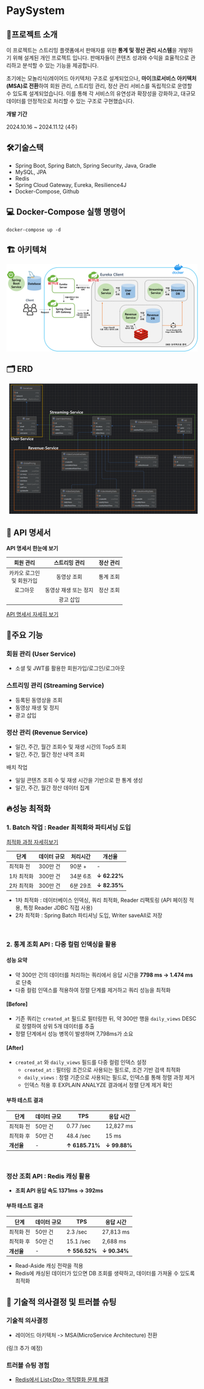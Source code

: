 # PaySystem

## 🚀프로젝트 소개

이 프로젝트는 스트리밍 플랫폼에서 판매자를 위한 **통계 및 정산 관리 시스템**을 개발하기 위해 설계된 개인 프로젝트 입니다. 
판매자들이 콘텐츠 성과와 수익을 효율적으로 관리하고 분석할 수 있는 기능을 제공합니다.

초기에는 모놀리식(레이어드 아키텍처) 구조로 설계되었으나, **마이크로서비스 아키텍처(MSA)로 전환**하여 회원 관리, 스트리밍 관리, 정산 관리 서비스를 독립적으로 운영할 수 있도록 설계되었습니다.
이를 통해 각 서비스의 유연성과 확장성을 강화하고, 대규모 데이터를 안정적으로 처리할 수 있는 구조로 구현했습니다.

**개발 기간**

2024.10.16 ~ 2024.11.12 (4주)

## 🛠기술스택
- Spring Boot, Spring Batch, Spring Security, Java, Gradle
- MySQL, JPA
- Redis
- Spring Cloud Gateway, Eureka, Resilience4J
- Docker-Compose, Github

## 💻 Docker-Compose 실행 명령어

```
docker-compose up -d
```

## 🏗 아키텍쳐

![ex_screenshot](./image/paySystem_architecture.png)

## 🗂 ERD

![ex_screenshot](./image/ERD.png)

## 🔨 API 명세서

**API 명세서 한눈에 보기**

|       회원 관리        |   스트리밍 관리    | 정산 관리 | 
|:------------------:|:------------:|:-----:|
| 카카오 로그인<br> 및 회원가입 |    동영상 조회    | 통계 조회 |
|        로그아웃        | 동영상 재생 또는 정지 | 정산 조회 | 
|                    |    광고 삽입     |       |


[API 명세서 자세히 보기](https://documenter.getpostman.com/view/19722199/2sAY55ad9r)


## 🌟주요 기능

### 회원 관리 (User Service)

- 소셜 및 JWT를 활용한 회원가입/로그인/로그아웃

### 스트리밍 관리 (Streaming Service)

- 등록된 동영상을 조회
- 동영상 재생 및 정지
- 광고 삽입

### 정산 관리 (Revenue Service)

- 일간, 주간, 월간 조회수 및 재생 시간의 Top5 조회
- 일간, 주간, 월간 정산 내역 조회

배치 작업
- 일일 콘텐츠 조회 수 및 재생 시간을 기반으로 한 통계 생성
- 일간, 주간, 월간 정산 데이터 집계


## 🔥성능 최적화

### 1. Batch 작업 : Reader 최적화와 파티셔닝 도입
   [최적화 과정 자세히보기](https://ranny-devlog.tistory.com/entry/%EC%84%B1%EB%8A%A5-%EC%B5%9C%EC%A0%81%ED%99%94-300%EB%A7%8C-%EA%B1%B4%EC%9D%98-%EB%B0%B0%EC%B9%98-%EC%9E%91%EC%97%85%EC%9D%84-%EC%84%B1%EB%8A%A5-%EA%B0%9C%EC%84%A0%ED%95%B4%EB%B3%B4%EC%9E%90-8235-%EA%B0%9C%EC%84%A0)

| 단계 | 데이터 규모 | 처리시간 | 개선율          |
| --- | --- | --- |--------------|
| 최적화 전 | 300만 건 | 90분 + | -            |
| 1차 최적화 | 300만 건 | 34분 6초 | **↓ 62.22%** |
| 2차 최적화 | 300만 건 | 6분 29초 | **↓ 82.35%** |

- 1차 최적화 : 데이터베이스 인덱싱, 쿼리 최적화, Reader 리팩토링 (API 페이징 적용, 특정 Reader JDBC 직접 사용)
- 2차 최적화 : Spring Batch 파티셔닝 도입, Writer saveAll로 저장

<br>

### 2. 통계 조회 API : 다중 컬럼 인덱싱을 활용<br>
#### 성능 요약
- 약 300만 건의 데이터를 처리하는 쿼리에서 응답 시간을 **7798 ms -> 1.474 ms**로 단축<br>
- 다중 컬럼 인덱스를 적용하여 정렬 단계를 제거하고 쿼리 성능을 최적화

#### [Before]
- 기존 쿼리는 `created_at` 필드로 필터링한 뒤, 약 300만 행을 `daily_views` DESC로 정렬하여 상위 5개 데이터를 추출
- 정렬 단계에서 성능 병목이 발생하며 7,798ms가 소요

#### [After]
- `created_at` 와 `daily_views` 필드를 다중 컬럼 인덱스 설정
   - `created_at` : 필터링 조건으로 사용되는 필드로, 조건 기반 검색 최적화
   - `daily_views` : 정렬 기준으로 사용되는 필드로, 인덱스를 통해 정렬 과정 제거
   - 인덱스 적용 후 EXPLAIN ANALYZE 결과에서 정렬 단계 제거 확인

#### 부하 테스트 결과

| 단계      | 데이터 규모  | TPS            | 응답 시간        |
|---------|---------|----------------|--------------|
| 최적화 전   | 50만 건   | 0.77 /sec      | 12,827 ms    | 
| 최적화 후   | 50만 건   | 48.4 /sec      | 15 ms        | 
| **개선율** | -       | **↑ 6185.71%** | **↓ 99.88%** | 


<br>

### 정산 조회 API : Redis 캐싱 활용
   - **조회 API 응답 속도 1371ms -> 392ms**

#### 부하 테스트 결과

| 단계      | 데이터 규모  | TPS            | 응답 시간        |
|---------|---------|----------------|--------------|
| 최적화 전   | 50만 건   | 2.3 /sec      | 27,813 ms    | 
| 최적화 후   | 50만 건   | 15.1 /sec      | 2,688 ms        | 
| **개선율** | -       | **↑ 556.52%** | **↓ 90.34%** | 

- Read-Aside 캐싱 전략을 적용
- Redis에 캐싱된 데이터가 있으면 DB 조회를 생략하고, 데이터를 가져올 수 있도록 최적화

## 💭 기술적 의사결정 및 트러블 슈팅

### 기술적 의사결정

- 레이어드 아키텍처 -> MSA(MicroService Architecture) 전환
  
(링크 추가 예정)

### 트러블 슈팅 경험
- [Redis에서 List\<Dto\> 역직렬화 문제 해결](https://ranny-devlog.tistory.com/entry/%ED%8A%B8%EB%9F%AC%EB%B8%94-%EC%8A%88%ED%8C%85-Redis%EC%97%90%EC%84%9C-ListDto-%EC%97%AD%EC%A7%81%EB%A0%AC%ED%99%94-%EB%AC%B8%EC%A0%9C-%ED%95%B4%EA%B2%B0-%EA%B3%BC%EC%A0%95)
   



